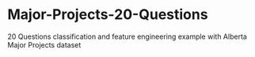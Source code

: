 # Major-Projects-20-Questions
20 Questions classification and feature engineering example with Alberta Major Projects dataset
